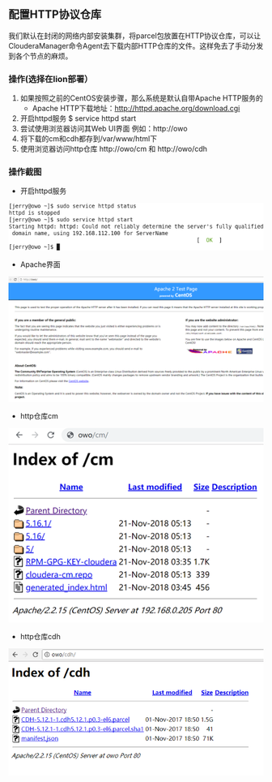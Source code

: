 ## 配置HTTP协议仓库
我们默认在封闭的网络内部安装集群，将parcel包放置在HTTP协议仓库，可以让ClouderaManager命令Agent去下载内部HTTP仓库的文件。这样免去了手动分发到各个节点的麻烦。

### 操作(选择在lion部署）
1. 如果按照之前的CentOS安装步骤，那么系统是默认自带Apache HTTP服务的
	- Apache HTTP下载地址：http://httpd.apache.org/download.cgi
2. 开启httpd服务 $ service httpd start
3. 尝试使用浏览器访问其Web UI界面 例如：http://owo
4. 将下载的cm和cdh都存到/var/www/html下
5. 使用浏览器访问http仓库 http://owo/cm 和 http://owo/cdh

### 操作截图
- 开启httpd服务

![开启httpd服务](./httpd_start.png)

- Apache界面

![Apache界面](./http_web_ui.png)

- http仓库cm

![http仓库cm](./http_cm.png)

- http仓库cdh

![http仓库cdh](./http_cdh.png)
